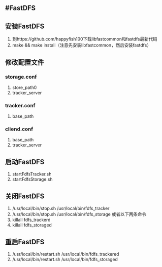 #FastDFS
---

## 安装FastDFS
1. 到https://github.com/happyfish100下载libfastcommon和fastdfs最新代码
2. make && make install（注意先安装libfastcommon，然后安装fastdfs）

## 修改配置文件
### storage.conf
1. store_path0
2. tracker_server

### tracker.conf
1. base_path

### cliend.conf
1. base_path
2. tracker_server 

## 启动FastDFS
1. startFdfsTracker.sh
2. startFdfsStorage.sh

## 关闭FastDFS
1. /usr/local/bin/stop.sh /usr/local/bin/fdfs_tracker
2. /usr/local/bin/stop.sh /usr/local/bin/fdfs_storage
或者以下两条命令
1. killall fdfs_trackerd
2. killall fdfs_storaged

## 重启FastDFS
1. /usr/local/bin/restart.sh /usr/local/bin/fdfs_trackered
2. /usr/local/bin/restart.sh /usr/local/bin/fdfs_storaged




